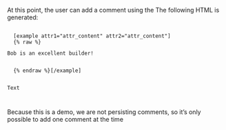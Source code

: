 At this point, the user can add a comment using the
The following HTML is generated:

<code>
  [example attr1="attr_content" attr2="attr_content"]
  {% raw %}<p>Bob is an excellent builder!</p>
  {% endraw %}[/example]
  <p>Text</p>
</code>

Because this is a demo, we are not persisting comments, so it’s only possible to add one comment at the time
